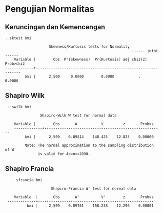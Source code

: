# Pengujian Normalitas

## Keruncingan dan Kemencengan
    . sktest bmi

                        Skewness/Kurtosis tests for Normality
                                                              ------ joint ------
        Variable |        Obs  Pr(Skewness)  Pr(Kurtosis) adj chi2(2)   Prob>chi2
    -------------+---------------------------------------------------------------
             bmi |      2,509     0.0000        0.0000           .         0.0000


## Shapiro Wilk
     . swilk bmi

                    Shapiro-Wilk W test for normal data

        Variable |        Obs       W           V         z       Prob>z
        -------------+------------------------------------------------------
             bmi |      2,509    0.89814    148.425    12.823    0.00000

             Note: The normal approximation to the sampling distribution of W'
                   is valid for 4<=n<=2000.

## Shapiro Francia
       . sfrancia bmi

                         Shapiro-Francia W' test for normal data

        Variable  |       Obs       W'          V'        z       Prob>z
     -------------+-----------------------------------------------------
              bmi |     2,509    0.89761    158.238    12.296    0.00001
